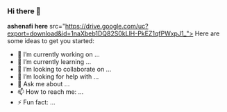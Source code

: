 ### Hi there 👋


**ashenafi here** 
src="https://drive.google.com/uc?export=download&id=1naXbeb1DQ82S0kLlH-PkEZ1qfPWxpJ1_">
Here are some ideas to get you started:

- 🔭 I’m currently working on ...
- 🌱 I’m currently learning ...
- 👯 I’m looking to collaborate on ...
- 🤔 I’m looking for help with ...
- 💬 Ask me about ...
- 📫 How to reach me: ...
- ⚡ Fun fact: ...


